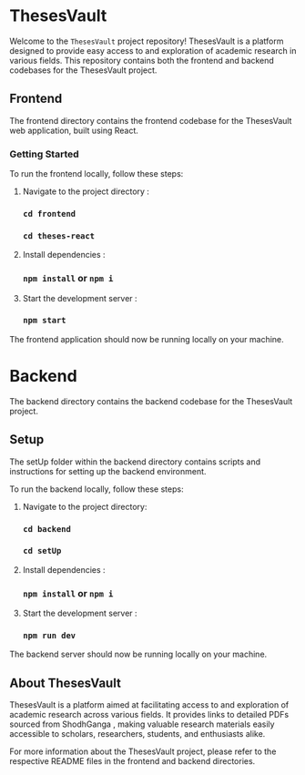 # ThesesVault
Welcome to the `ThesesVault` project repository! ThesesVault is a platform designed to provide easy access to and exploration of academic research in various fields. This repository contains both the frontend and backend codebases for the ThesesVault project.

## Frontend
The frontend directory contains the frontend codebase for the ThesesVault web application, built using React.

### Getting Started
To run the frontend locally, follow these steps:
  
  1. Navigate to the project directory :
   
     ### `cd frontend`

     ### `cd theses-react`

  2. Install dependencies :
     
     ### `npm install`  or `npm i`  

  3. Start the development server : 

     ### `npm start`  

The frontend application should now be running locally on your machine.  

# Backend
The backend directory contains the backend codebase for the ThesesVault project.

## Setup
The setUp folder within the backend directory contains scripts and instructions for setting up the backend environment.

To run the backend locally, follow these steps:

1. Navigate to the project directory:
 
    ### `cd backend`

     ### `cd setUp`

2. Install dependencies :
     
    ### `npm install`  or `npm i`  

3. Start the development server : 

     ### `npm run dev`   


The backend server should now be running locally on your machine.

## About ThesesVault
ThesesVault is a platform aimed at facilitating access to and exploration of academic research across various fields. It provides links to detailed PDFs sourced from ShodhGanga , making valuable research materials easily accessible to scholars, researchers, students, and enthusiasts alike.

For more information about the ThesesVault project, please refer to the respective README files in the frontend and backend directories.      
